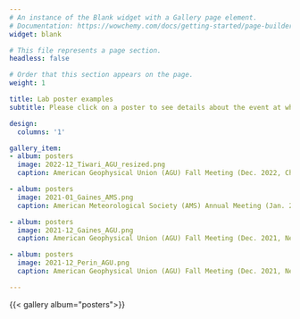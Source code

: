 ```yaml
---
# An instance of the Blank widget with a Gallery page element.
# Documentation: https://wowchemy.com/docs/getting-started/page-builder/
widget: blank

# This file represents a page section.
headless: false

# Order that this section appears on the page.
weight: 1

title: Lab poster examples
subtitle: Please click on a poster to see details about the event at which the poster was presented.

design:
  columns: '1'

gallery_item:
- album: posters
  image: 2022-12_Tiwari_AGU_resized.png
  caption: American Geophysical Union (AGU) Fall Meeting (Dec. 2022, Chicago, Illinois)

- album: posters
  image: 2021-01_Gaines_AMS.png
  caption: American Meteorological Society (AMS) Annual Meeting (Jan. 2021, New Orleans, Louisiana)

- album: posters
  image: 2021-12_Gaines_AGU.png
  caption: American Geophysical Union (AGU) Fall Meeting (Dec. 2021, New Orleans, Louisiana)

- album: posters
  image: 2021-12_Perin_AGU.png
  caption: American Geophysical Union (AGU) Fall Meeting (Dec. 2021, New Orleans, Louisiana)

---
```


{{< gallery album="posters">}}